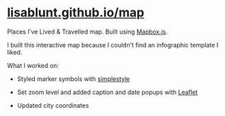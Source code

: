 [lisablunt.github.io/map](http://lisablunt.github.io/map)
==============

Places I've Lived & Travelled map. Built using [Mapbox.js](https://www.mapbox.com/mapbox.js/api/v3.1.1/). 

I built this interactive map because I couldn't find an infographic template I liked.

What I worked on:

* Styled marker symbols with [simplestyle](http://www.mapbox.com/help/define-simplestyle/)

* Set zoom level and added caption and date popups with [Leaflet](http://www.leafletjs.com/index.html)

* Updated city coordinates



